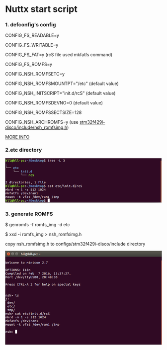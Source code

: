 # Nuttx start script

### 1. defconfig's config

CONFIG\_FS\_READABLE=y

CONFIG\_FS\_WRITABLE=y

CONFIG\_FS\_FAT=y \(rcS file used mkfatfs command\)

CONFIG\_FS\_ROMFS=y

CONFIG\_NSH\_ROMFSETC=y

CONFIG\_NSH\_ROMFSMOUNTPT="\/etc" \(default value\)

CONFIG\_NSH\_INITSCRIPT="init.d\/rcS" \(default value\)

CONFIG\_NSH\_ROMFSDEVNO=0 \(default value\)

CONFIG\_NSH\_ROMFSSECTSIZE=128

CONFIG\_NSH\_ARCHROMFS=y \(use [stm32f429i-disco\/include\/nsh\_romfsimg.h](https://github.com/huanglilong/nuttx/blob/master/configs/stm32f429i-disco/include/nsh_romfsimg.h)\)

[MORE INFO](http://nuttx.org/Documentation/NuttShell.html#startupscript)

### 2.etc directory

![](/assets/nuttx_etc.png)

### 3. generate ROMFS

$ genromfs -f romfs\_img -d etc

$ xxd -i romfs\_img &gt; nsh\_romfsimg.h

copy nsh\_romfsimg.h to configs\/stm32f429i-disco\/include directory

![](/assets/nsh_etc_rcS.png)

